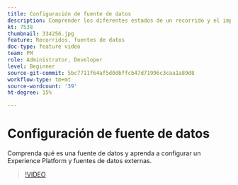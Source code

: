 ```yaml
---
title: Configuración de fuente de datos
description: Comprender los diferentes estados de un recorrido y el impacto de la publicación.
kt: 7538
thumbnail: 334256.jpg
feature: Recorridos, fuentes de datos
doc-type: feature video
team: PM
role: Administrator, Developer
level: Beginner
source-git-commit: 5bc7711f64af5d0dbffcb47d71996c3caa1a89d8
workflow-type: tm+mt
source-wordcount: '39'
ht-degree: 15%

---
```



# Configuración de fuente de datos

Comprenda qué es una fuente de datos y aprenda a configurar un Experience Platform y fuentes de datos externas.

>[!VIDEO](https://video.tv.adobe.com/v/334256?quality=12)
